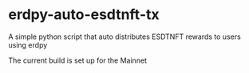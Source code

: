 # erdpy-auto-esdtnft-tx

A simple python script that auto distributes ESDTNFT rewards to users using erdpy

The current build is set up for the Mainnet
